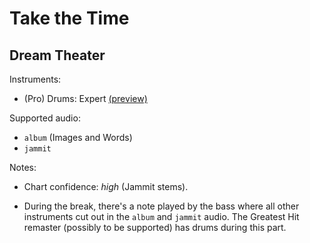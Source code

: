 # Take the Time

## Dream Theater

Instruments:

  * (Pro) Drums: Expert
    [(preview)](http://pages.cs.wisc.edu/~tolly/customs/?artist=dream-theater&title=take-the-time)

Supported audio:

  * `album` (Images and Words)
  * `jammit`

Notes:

  * Chart confidence: *high* (Jammit stems).

  * During the break, there's a note played by the bass where all other
    instruments cut out in the `album` and `jammit` audio. The Greatest Hit
    remaster (possibly to be supported) has drums during this part.
